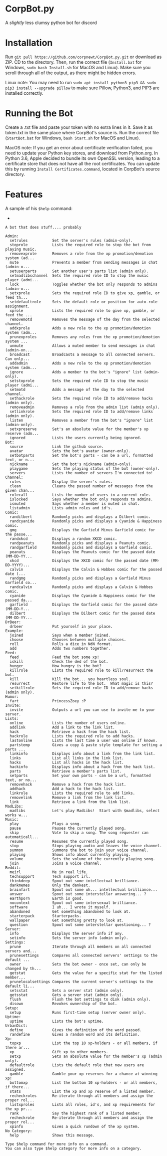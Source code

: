 # CorpBot.py
A *slightly* less clumsy python bot for discord

# Installation
Run `git pull https://github.com/corpnewt/CorpBot.py.git` or download as ZIP. CD to the directory.
Then, run the correct file (`Install.bat` for Windows, `sudo bash Install.sh` for MacOS and Linux).
Make sure you scroll through all of the output, as there might be hidden errors.

Linux note: You may need to run `sudo apt install python3 pip3 && sudo pip3 install --upgrade pillow`
to make sure Pillow, Python3, and PIP3 are installed correctly.

# Running the Bot
Create a .txt file and paste your token with no extra lines in it. Save it as token.txt in the same
place where CorpBot's source is.
Run the correct file (`StartBot.bat` for Windows, `bash Start.sh` for MacOS and Linux).

MacOS note: If you get an error about certificate verification failed, you need to update your Python 
key stores, and download from Python.org. In Python 3.6, Apple decided to bundle its own OpenSSL version,
leading to a certificate store that does not have all the root certificates. You can update this by running
`Install Certificates.command`, located in CorpBot's source directory.

# Features
A sample of his `$help` command:

-

	A bot that does stuff.... probably

	Admin:
	  setrules           Set the server's rules (admin-only).
	  stoprole           Lists the required role to stop the bot from playing music.
	  removexprole       Removes a role from the xp promotion/demotion system (ad...
	  mute               Prevents a member from sending messages in chat (admin-o...
	  setuserparts       Set another user's parts list (admin only).
	  setmadlibschannel  Sets the required role ID to stop the music player (admi...
	  lock               Toggles whether the bot only responds to admins (admin-o...
	  setxprole          Sets the required role ID to give xp, gamble, or feed th...
	  setdefaultrole     Sets the default role or position for auto-role assignment.
	  xprole             Lists the required role to give xp, gamble, or feed the ...
	  removemotd         Removes the message of the day from the selected channel.
	  addxprole          Adds a new role to the xp promotion/demotion system (adm...
	  prunexproles       Removes any roles from the xp promotion/demotion system ...
	  unmute             Allows a muted member to send messages in chat (admin-on...
	  broadcast          Broadcasts a message to all connected servers.  Can only...
	  addadmin           Adds a new role to the xp promotion/demotion system (adm...
	  ignore             Adds a member to the bot's "ignore" list (admin-only).
	  setstoprole        Sets the required role ID to stop the music player (admi...
	  setmotd            Adds a message of the day to the selected channel.
	  sethackrole        Sets the required role ID to add/remove hacks (admin only).
	  removeadmin        Removes a role from the admin list (admin only).
	  setlinkrole        Sets the required role ID to add/remove links (admin only).
	  listen             Removes a member from the bot's "ignore" list (admin-only).
	  setxpreserve       Set's an absolute value for the member's xp reserve (adm...
	  ignored            Lists the users currently being ignored.
	Bot:
	  source             Link the github source.
	  avatar             Sets the bot's avatar (owner-only).
	  setbotparts        Set the bot's parts - can be a url, formatted text, or n...
	  nickname           Set the bot's nickname (admin-only).
	  playgame           Sets the playing status of the bot (owner-only).
	  servers            Lists the number of servers I'm connected to!
	Channel:
	  rules              Display the server's rules.
	  clean              Cleans the passed number of messages from the given chan...
	  rolecall           Lists the number of users in a current role.
	  islocked           Says whether the bot only responds to admins.
	  ismuted            Says whether a member is muted in chat.
	  listadmin          Lists admin roles and id's.
	Comic:
	  randilbert         Randomly picks and displays a Dilbert comic.
	  randcyanide        Randomly picks and displays a Cyanide & Happiness comic.
	  gmg                Displays the Garfield Minus Garfield comic for the passe...
	  randxkcd           Displays a random XKCD comic.
	  randpeanuts        Randomly picks and displays a Peanuts comic.
	  randgarfield       Randomly picks and displays a Garfield comic.
	  peanuts            Displays the Peanuts comic for the passed date (MM-DD-YY...
	  xkcd               Displays the XKCD comic for the passed date (MM-DD-YYYY)...
	  calvin             Displays the Calvin & Hobbes comic for the passed date (...
	  randgmg            Randomly picks and displays a Garfield Minus Garfield co...
	  randcalvin         Randomly picks and displays a Calvin & Hobbes comic.
	  cyanide            Displays the Cyanide & Happiness comic for the passed da...
	  garfield           Displays the Garfield comic for the passed date (MM-DD-Y...
	  dilbert            Displays the Dilbert comic for the passed date (MM-DD-YY...
	DrBeer:
	  drbeer             Put yourself in your place.
	Example:
	  joined             Says when a member joined.
	  choose             Chooses between multiple choices.
	  roll               Rolls a dice in NdN format.
	  add                Adds two numbers together.
	Feed:
	  feed               Feed the bot some xp!
	  iskill             Check the ded of the bot.
	  hunger             How hungry is the bot?
	  killrole           Lists the required role to kill/resurrect the bot.
	  kill               Kill the bot... you heartless soul.
	  resurrect          Restore life to the bot.  What magic is this?
	  setkillrole        Sets the required role ID to add/remove hacks (admin only).
	Humor:
	  fart               PrincessZoey :P
	Invite:
	  invite             Outputs a url you can use to invite me to your server.
	Lists:
	  online             Lists the number of users online.
	  addlink            Add a link to the link list.
	  hack               Retrieve a hack from the hack list.
	  hackrole           Lists the required role to add hacks.
	  lastonline         Lists the last time a user was online if known.
	  partstemp          Gives a copy & paste style template for setting a parts ...
	  linkinfo           Displays info about a link from the link list.
	  links              List all links in the link list.
	  hacks              List all hacks in the hack list.
	  hackinfo           Displays info about a hack from the hack list.
	  parts              Retrieve a member's parts list.
	  setparts           Set your own parts - can be a url, formatted text, or no...
	  removehack         Remove a hack from the hack list.
	  addhack            Add a hack to the hack list.
	  linkrole           Lists the required role to add links.
	  removelink         Remove a link from the link list.
	  link               Retrieve a link from the link list.
	MadLibs:
	  madlibs            Let's play MadLibs!  Start with $madlibs, select works w...
	Music:
	  play               Plays a song.
	  pause              Pauses the currently played song.
	  skip               Vote to skip a song. The song requester can automaticall...
	  resume             Resumes the currently played song.
	  stop               Stops playing audio and leaves the voice channel.
	  summon             Summons the bot to join your voice channel.
	  playing            Shows info about currently playing.
	  volume             Sets the volume of the currently playing song.
	  join               Joins a voice channel.
	Reddit:
	  meirl              Me in real life.
	  techsupport        Tech support irl.
	  thinkdeep          Spout out some intellectual brilliance.
	  dankmemes          Only the dankest.
	  brainfart          Spout out some uh... intellectual brilliance...
	  answer             Spout out some interstellar answering... ?
	  earthporn          Earth is good.
	  nocontext          Spout out some intersexual brilliance.
	  software           I uh... I wrote it myself.
	  abandoned          Get something abandoned to look at.
	  starterpack        Starterpacks.
	  wallpaper          Get something pretty to look at.
	  question           Spout out some interstellar questioning... ?
	Server:
	  info               Displays the server info if any.
	  setinfo            Sets the server info (admin only).
	Settings:
	  prune              Iterate through all members on all connected servers and...
	  prunesettings      Compares all connected servers' settings to the default ...
	  owner              Sets the bot owner - once set, can only be changed by th...
	  getstat            Gets the value for a specific stat for the listed member...
	  prunelocalsettings Compares the current server's settings to the default li...
	  setsstat           Sets a server stat (admin only).
	  getsstat           Gets a server stat (admin only).
	  flush              Flush the bot settings to disk (admin only).
	  disown             Revokes ownership of the bot.
	Setup:
	  setup              Runs first-time setup (server owner only).
	Uptime:
	  uptime             Lists the bot's uptime.
	UrbanDict:
	  define             Gives the definition of the word passed.
	  randefine          Gives a random word and its definition.
	Xp:
	  topxp              List the top 10 xp-holders - or all members, if there ar...
	  xp                 Gift xp to other members.
	  setxp              Sets an absolute value for the member's xp (admin only).
	  defaultrole        Lists the default role that new users are assigned.
	  gamble             Gamble your xp reserves for a chance at winning xp!
	  bottomxp           List the bottom 10 xp-holders - or all members, if there...
	  stats              List the xp and xp reserve of a listed member.
	  recheckroles       Re-iterate through all members and assign the proper rol...
	  listxproles        Lists all roles, id's, and xp requirements for the xp pr...
	  rank               Say the highest rank of a listed member.
	  recheckrole        Re-iterate through all members and assign the proper rol...
	  xpinfo             Gives a quick rundown of the xp system.
	​No Category:
	  help               Shows this message.

	Type $help command for more info on a command.
	You can also type $help category for more info on a category.
